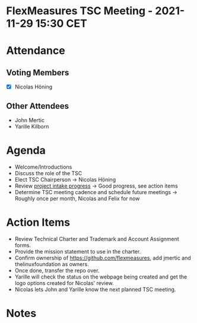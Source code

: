 # FlexMeasures TSC Meeting - 2021-11-29 15:30 CET

# Attendance

## Voting Members

- [x] Nicolas Höning

## Other Attendees

- John Mertic
- Yarille Kilborn

# Agenda

- Welcome/Introductions
- Discuss the role of the TSC
- Elect TSC Chairperson -> Nicolas Höning
- Review [project intake progress](../README.md#project-intake-checklist) -> Good progress, see action items
- Determine TSC meeting cadence and schedule future meetings -> Roughly once per month, Nicolas and Felix for now

# Action Items

- Review Technical Charter and Trademark and Account Assignment forms. 
- Provide the mission statement to use in the charter.
- Confirm ownership of https://github.com/flexmeasures, add jmertic and thelinuxfoundation as owners.
- Once done, transfer the repo over.
- Yarille will check the status on the webpage being created and get the logo options created for Nicolas' review.
- Nicolas lets John and Yarille know the next planned TSC meeting.

# Notes
